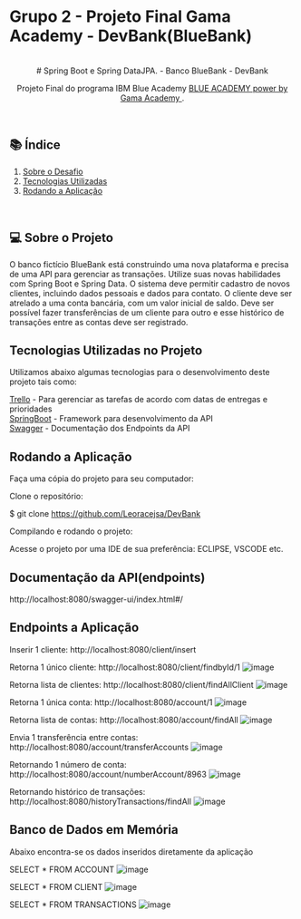 # Grupo 2 - Projeto Final Gama Academy - DevBank(BlueBank)

<br>
<div align=center>   
# Spring Boot e Spring DataJPA. - Banco BlueBank - DevBank

Projeto Final do programa IBM Blue Academy <a href="https://ibmblueacademy.corporate.gama.academy/"> BLUE ACADEMY power by Gama Academy </a>.

</div><br>

## 📚 Índice
 1. [Sobre o Desafio](#projeto)
 2. [Tecnologias Utilizadas](#tecnologias)
 3. [Rodando a Aplicação](#requisitos)
<div id='projeto'/>
<br>

## 💻 Sobre o Projeto

O banco fictício BlueBank está construindo uma nova plataforma e precisa de
uma API para gerenciar as transações. Utilize suas novas habilidades com Spring Boot e
Spring Data.
O sistema deve permitir cadastro de novos clientes, incluindo dados pessoais e
dados para contato. O cliente deve ser atrelado a uma conta bancária, com um valor
inicial de saldo. Deve ser possível fazer transferências de um cliente para outro e esse
histórico de transações entre as contas deve ser registrado.

## Tecnologias Utilizadas no Projeto

Utilizamos abaixo algumas tecnologias para o desenvolvimento deste projeto tais como:

<a href="https://trello.com/b/POKeOJoX/blue-academy-ibm">Trello</a> - Para gerenciar as tarefas de acordo com datas de entregas e prioridades<br>
<a href="https://spring.io/">SpringBoot</a> - Framework para desenvolvimento da API<br>
<a href="https://swagger.io/tools/swagger-ui">Swagger</a> - Documentação dos Endpoints da API<br>

## Rodando a Aplicação

Faça uma cópia do projeto para seu computador:

Clone o repositório:

$ git clone https://github.com/Leoracejsa/DevBank

Compilando e rodando o projeto:

Acesse o projeto por uma IDE de sua preferência: ECLIPSE, VSCODE etc.

## Documentação da API(endpoints)
http://localhost:8080/swagger-ui/index.html#/

## Endpoints a Aplicação

Inserir 1 cliente:
http://localhost:8080/client/insert

Retorna 1 único cliente:
http://localhost:8080/client/findbyId/1
![image](https://user-images.githubusercontent.com/6587097/140747247-470f2695-91f1-44bd-ad19-0edb24e8b3cf.png)


Retorna lista de clientes:
http://localhost:8080/client/findAllClient
![image](https://user-images.githubusercontent.com/6587097/140747371-bc8151bc-f8f7-40b4-9123-d1cd7cbc4ff8.png)


Retorna 1 única conta:
http://localhost:8080/account/1
![image](https://user-images.githubusercontent.com/6587097/140747425-3be6d4f3-3999-4537-9d3a-eab8268cde7d.png)


Retorna lista de contas:
http://localhost:8080/account/findAll
![image](https://user-images.githubusercontent.com/6587097/140747471-30b432b4-2a3f-4f0b-a374-ce033ec0832a.png)


Envia 1 transferência entre contas:
http://localhost:8080/account/transferAccounts
![image](https://user-images.githubusercontent.com/6587097/140747522-1b16b35a-cba5-43cf-9aeb-11f70728b745.png)


Retornando 1 número de conta:
http://localhost:8080/account/numberAccount/8963
![image](https://user-images.githubusercontent.com/6587097/140747572-077933d7-2e72-4190-ba69-bc4a552cd1f8.png)

Retornando histórico de transações:
http://localhost:8080/historyTransactions/findAll
![image](https://user-images.githubusercontent.com/6587097/140756640-16844539-3bdb-4c38-a92a-d575d45a0fdd.png)


## Banco de Dados em Memória 

Abaixo encontra-se os dados inseridos diretamente da aplicação

SELECT * FROM ACCOUNT 
![image](https://user-images.githubusercontent.com/6587097/140747732-3de07e6f-4e80-4d99-9bc2-dc0005f46f21.png)

SELECT * FROM CLIENT 
![image](https://user-images.githubusercontent.com/6587097/140757334-d0f9c827-82e1-4223-8414-ca537afafa64.png)

SELECT * FROM TRANSACTIONS 
![image](https://user-images.githubusercontent.com/6587097/140757415-5cba991e-56d9-4290-bb9c-db8b821f1941.png)
